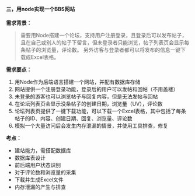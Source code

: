 #### 三，用node实现一个BBS网站
**需求背景：**
> 需要用Node搭建一个论坛，支持用户注册登录，且登录后可以发布帖子，
>且在自己或别人的帖子下留言，但未登录者只能浏览，帖子列表页会显示每条帖子的浏览量，评论数。
>另外访客与登录者都可以将发布的信息一键下载成Excel表格。

**需求要点：**
1. 用Node作为后端语言搭建一个网站，并配有数据库存储
1. 网站提供一个注册登录功能，登录后的用户可以发帖和回帖（不用盖楼）
1. 未登录的游客也可以浏览帖子与回复内容，但是无法发帖与回帖
1. 在论坛列表页会显示没条帖子的创建日期，浏览量（UV），评论数
1. 论坛列表页提供了一键下载功能，可以下载一个Excel表格，其中包括了每条帖子的ID、内容、创建日期、回复、浏览量、评论数
1. 模拟一个大量访问后会发生内存泄漏的情景，并使用工具排查，修复

**考点：**
- 建站能力，需搭配数据库
- 数据库表设计
- 前后端用户状态识别
- 对于评论数和浏览量的采集
- 下载并生成Excel文件
- 内存泄漏的产生与排查
